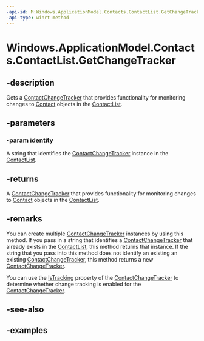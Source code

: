 ```yaml
---
-api-id: M:Windows.ApplicationModel.Contacts.ContactList.GetChangeTracker(System.String)
-api-type: winrt method
---
```


<!-- Method syntax.
public ContactChangeTracker ContactList.GetChangeTracker(String identity)
-->

# Windows.ApplicationModel.Contacts.ContactList.GetChangeTracker

## -description
Gets a [ContactChangeTracker](contactchangetracker.md) that provides functionality for monitoring changes to [Contact](contact.md) objects in the [ContactList](contactlist.md).
## -parameters
### -param identity
A string that identifies the [ContactChangeTracker](contactchangetracker.md) instance in the [ContactList](contactlist.md).
## -returns
A [ContactChangeTracker](contactchangetracker.md) that provides functionality for monitoring changes to [Contact](contact.md) objects in the [ContactList](contactlist.md).

## -remarks
You can create multiple [ContactChangeTracker](contactchangetracker.md) instances by using this method. If you pass in a string that identifies a [ContactChangeTracker](contactchangetracker.md) that already exists in the [ContactList](contactlist.md), this method returns that instance. If the string that you pass into this method does not identify an existing an existing [ContactChangeTracker](contactchangetracker.md), this method returns a new [ContactChangeTracker](contactchangetracker.md).

You can use the [IsTracking](contactchangetracker_istracking.md) property of the [ContactChangeTracker](contactchangetracker.md) to determine whether change tracking is enabled for the [ContactChangeTracker](contactchangetracker.md).
## -see-also

## -examples
